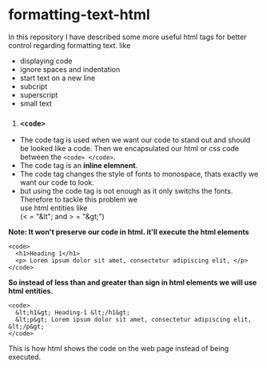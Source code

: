 # formatting-text-html


In this repository I have described some more useful html tags for better control regarding formatting text.
like 
* displaying code 
* ignore spaces and indentation
* start text on a new line 
* subcript
* superscript
* small text
1. ### `<code>`
* The code tag is used when we want our code to stand out and should be looked like a code. Then we encapsulated our html or css code between the `<code> </code>`.
* The code tag is an **inline elemnent**.
* The code tag  changes the style of fonts to monospace, thats exactly we want our code to look.
* but using the code tag is not enough as it only switchs the fonts. Therefore to tackle this problem we <br>use html entities like <br>
(< = "\&lt"; and \> = "\&gt;")

**Note: It won't preserve our code in html. it'll execute the html elements**
```
<code>
  <h1>Heading 1</h1>
  <p> Lorem ipsum dolor sit amet, consectetur adipiscing elit, </p>
</code>
```

**So instead of less than and greater than sign in html elements we will use html entities.**
```
<code>
  &lt;h1&gt; Heading-1 &lt;/h1&gt;
  &lt;p&gt; Lorem ipsum dolor sit amet, consectetur adipiscing elit, &lt;/p&gt;
</code>
```
This is how html shows the code on the web page instead of being executed.
